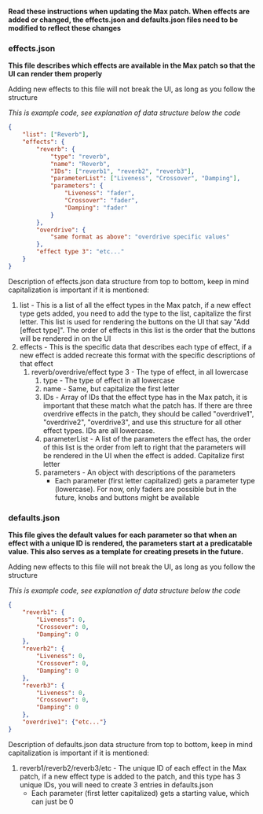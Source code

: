 **Read these instructions when updating the Max patch. When effects are added or changed, the effects.json and defaults.json files need to be modified to reflect these changes**

### effects.json
**This file describes which effects are available in the Max patch so that the UI can render them properly**

Adding new effects to this file will not break the UI, as long as you follow the structure

*This is example code, see explanation of data structure below the code*

```json
{
    "list": ["Reverb"],
    "effects": {
        "reverb": {
            "type": "reverb",
            "name": "Reverb",
            "IDs": ["reverb1", "reverb2", "reverb3"],
            "parameterList": ["Liveness", "Crossover", "Damping"],
            "parameters": {
                "Liveness": "fader",
                "Crossover": "fader",
                "Damping": "fader"
            }
        },
        "overdrive": {
            "same format as above": "overdrive specific values"
        },
        "effect type 3": "etc..."
    }
}
```

Description of effects.json data structure from top to bottom, keep in mind capitalization is important if it is mentioned:

1. list - This is a list of all the effect types in the Max patch, if a new effect type gets added, you need to add the type to the list, capitalize the first letter. This list is used for rendering the buttons on the UI that say "Add [effect type]". The order of effects in this list is the order that the buttons will be rendered in on the UI
2. effects - This is the specific data that describes each type of effect, if a new effect is added recreate this format with the specific descriptions of that effect
    1. reverb/overdrive/effect type 3 - The type of effect, in all lowercase
        1. type - The type of effect in all lowercase
        2. name - Same, but capitalize the first letter
        3. IDs - Array of IDs that the effect type has in the Max patch, it is important that these match what the patch has. If there are three overdrive effects in the patch, they should be called "overdrive1", "overdrive2", "overdrive3", and use this structure for all other effect types. IDs are all lowercase.
        4. parameterList - A list of the parameters the effect has, the order of this list is the order from left to right that the parameters will be rendered in the UI when the effect is added. Capitalize first letter
        5. parameters - An object with descriptions of the parameters
            - Each parameter (first letter capitalized) gets a parameter type (lowercase). For now, only faders are possible but in the future, knobs and buttons might be available


### defaults.json
**This file gives the default values for each parameter so that when an effect with a unique ID is rendered, the parameters start at a predicatable value. This also serves as a template for creating presets in the future.**

Adding new effects to this file will not break the UI, as long as you follow the structure

*This is example code, see explanation of data structure below the code*

```json
{
    "reverb1": {
        "Liveness": 0,
        "Crossover": 0,
        "Damping": 0
    },
    "reverb2": {
        "Liveness": 0,
        "Crossover": 0,
        "Damping": 0
    },
    "reverb3": {
        "Liveness": 0,
        "Crossover": 0,
        "Damping": 0
    },
    "overdrive1": {"etc..."}
}

```

Description of defaults.json data structure from top to bottom, keep in mind capitalization is important if it is mentioned:

1. reverb1/reverb2/reverb3/etc - The unique ID of each effect in the Max patch, if a new effect type is added to the patch, and this type has 3 unique IDs, you will need to create 3 entries in defaults.json
    - Each parameter (first letter capitalized) gets a starting value, which can just be 0
